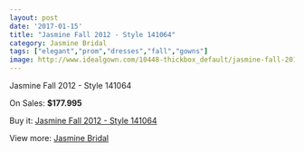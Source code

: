 ```yaml
---
layout: post
date: '2017-01-15'
title: "Jasmine Fall 2012 - Style 141064"
category: Jasmine Bridal
tags: ["elegant","prom","dresses","fall","gowns"]
image: http://www.idealgown.com/10448-thickbox_default/jasmine-fall-2012-style-141064.jpg
---
```

Jasmine Fall 2012 - Style 141064

On Sales: **$177.995**
<a href="https://www.idealgown.com/en/jasmine-bridal/4297-jasmine-fall-2012-style-141064.html"><amp-img layout="responsive" width="600" height="600" src="//www.idealgown.com/10448-thickbox_default/jasmine-fall-2012-style-141064.jpg" alt="Jasmine Fall 2012 - Style 141064 0" /></a>
<a href="https://www.idealgown.com/en/jasmine-bridal/4297-jasmine-fall-2012-style-141064.html"><amp-img layout="responsive" width="600" height="600" src="//www.idealgown.com/10449-thickbox_default/jasmine-fall-2012-style-141064.jpg" alt="Jasmine Fall 2012 - Style 141064 1" /></a>

Buy it: [Jasmine Fall 2012 - Style 141064](https://www.idealgown.com/en/jasmine-bridal/4297-jasmine-fall-2012-style-141064.html "Jasmine Fall 2012 - Style 141064")

View more: [Jasmine Bridal](https://www.idealgown.com/en/50-jasmine-bridal "Jasmine Bridal")